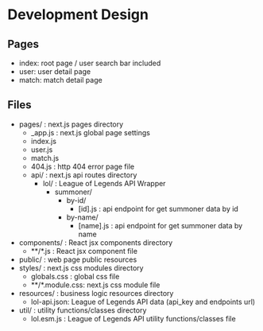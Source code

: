 # Development Design

## Pages

* index: root page / user search bar included
* user: user detail page
* match: match detail page

## Files

* pages/ : next.js pages directory
    * _app.js : next.js global page settings
    * index.js
    * user.js
    * match.js
    * 404.js : http 404 error page file
    * api/ : next.js api routes directory
        * lol/ : League of Legends API Wrapper
            * summoner/
                * by-id/
                    * \[id\].js : api endpoint for get summoner data by id
                * by-name/
                    * \[name\].js : api endpoint for get summoner data by name
* components/ : React jsx components directory
    * \*\*/\*.js : React jsx component file
* public/ : web page public resources
* styles/ : next.js css modules directory
    * globals.css : global css file
    * \*\*/\*.module.css: next.js css module file
* resources/ : business logic resources directory
    * lol-api.json: League of Legends API data (api_key and endpoints url)
* util/ : utility functions/classes directory
    * lol.esm.js : League of Legends API utility functions/classes file
